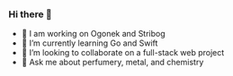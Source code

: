 ### Hi there 👋

- 🔭 I am working on Ogonek and Stribog
- 🌱 I’m currently learning Go and Swift
- 👯 I’m looking to collaborate on a full-stack web project
- 💬 Ask me about perfumery, metal, and chemistry
